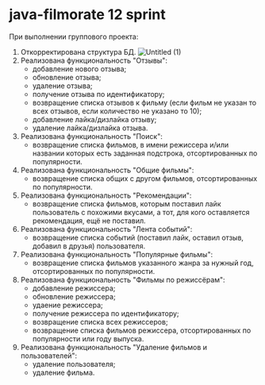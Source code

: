 # java-filmorate 12 sprint

При выполнении группового проекта:

1. Откорректирована структура БД. ![Untitled (1)](https://github.com/EShendelev/java-filmorate/assets/63276570/de1dfe7c-2701-49c8-bf47-4e4638d5b7d1)
2. Реализована функциональность "Отзывы":
    * добавление нового отзыва;
    * обновление отзыва;
    * удаление отзыва;
    * получение отзыва по идентификатору;
    * возвращение списка отзывов к фильму (если фильм не указан то всех отзывов, если количество не указано то 10);
    * добавление лайка/дизлайка отзыву;
    * удаление лайка/дизлайка отзыва.
3. Реализована функциональность "Поиск":
    * возвращение списка фильмов, в имени режиссера и/или названии которых есть заданная подстрока, отсортированных по популярности.
4. Реализована функциональность "Общие фильмы":
    * возвращение списка общих с другом фильмов, отсортированных по популярности.
5. Реализована функциональность "Рекомендации":
    * возвращение списка фильмов, которым поставил лайк пользователь с похожими вкусами, а тот, для кого оставляется рекомендация, ещё не поставил.
6. Реализована функциональность "Лента событий": 
    * возвращение списка событий (поставил лайк, оставил отзыв, добавил в друзья) пользователя.
7. Реализована функциональность "Популярные фильмы":
    * возвращение списка фильмов указанного жанра за нужный год, отсортированных по популярности.
8. Реализована функциональность "Фильмы по режиссёрам":
    * добавление режиссера;
    * обновление режиссера;
    * удаение режиссера;
    * получение режиссера по идентификатору;
    * возвращение списка всех режиссеров;
    * возвращение списка фильмов режиссера, отсортированных по популярности или году выпуска.
9. Реализована функциональность "Удаление фильмов и пользователей":
    * удаление пользователя;
    * удаление фильма.

